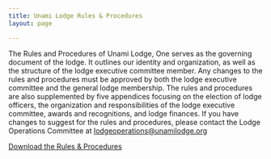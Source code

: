 ```yaml
---
title: Unami Lodge Rules & Procedures
layout: page

---
```


The Rules and Procedures of Unami Lodge, One serves as the governing document of the lodge. It outlines our identity and organization, as well as the structure of the lodge executive committee member. Any changes to the rules and procedures must be approved by both the lodge executive committee and the general lodge membership. The rules and procedures are also supplemented by five appendices focusing on the election of lodge officers, the organization and responsibilities of the lodge executive committee, awards and recognitions, and lodge finances. If you have changes to suggest for the rules and procedures, please contact the Lodge Operations Committee at lodgeoperations@unamilodge.org

<div class="text-center my-5">
  <a href="{{site.url}}/files/rules/Unami_Lodge_R&P-2018.10.06.pdf" class="btn btn-primary"> Download the Rules & Procedures</a>
</div>
